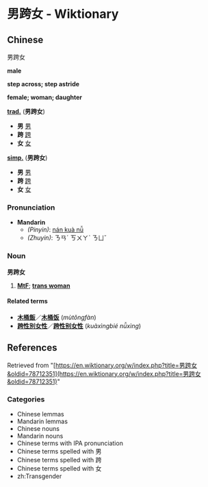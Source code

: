 # 男跨女 - Wiktionary

## Chinese

男跨女

**male**

**step across; step astride**

**female; woman; daughter**

**[trad.](https://en.wikipedia.org/wiki/Traditional_Chinese)** (**男跨女**)

- **男** [男](https://wiki/wiki/%E7%94%B7#Chinese "男")
- **跨** [跨](https://wiki/wiki/%E8%B7%A8#Chinese "跨")
- **女** [女](https://wiki/wiki/%E5%A5%B3#Chinese "女")

**[simp.](https://en.wikipedia.org/wiki/Simplified_Chinese)** (**男跨女**)

- **男** [男](https://wiki/wiki/%E7%94%B7#Chinese "男")
- **跨** [跨](https://wiki/wiki/%E8%B7%A8#Chinese "跨")
- **女** [女](https://wiki/wiki/%E5%A5%B3#Chinese "女")

### Pronunciation

- **Mandarin**
    - _(Pinyin)_: [nán kuà nǚ](https://wiki/index.php?title=n%C3%A1n_ku%C3%A0_n%C7%9A&action=edit&redlink=1)
    - _(Zhuyin)_: ㄋㄢˊ ㄎㄨㄚˋ ㄋㄩˇ

### Noun

**男跨女**

1. **[MtF](https://en.wiktionary.org/wiki/MtF#English "MtF")**; **[trans woman](https://en.wiktionary.org/wiki/trans_woman#English "trans woman")**

#### Related terms

- **[木桶飯](https://wiki/wiki/%E6%9C%A8%E6%A1%B6%E9%A3%AF#Chinese "木桶飯")**／**[木桶饭](https://wiki/wiki/%E6%9C%A8%E6%A1%B6%E9%A5%AD#Chinese "木桶饭")** (_mùtǒngfàn_)
- **[跨性別女性](https://wiki/wiki/%E8%B7%A8%E6%80%A7%E5%88%A5%E5%A5%B3%E6%80%A7#Chinese "跨性別女性")**／**[跨性别女性](https://wiki/wiki/%E8%B7%A8%E6%80%A7%E5%88%A5%E5%A5%B3%E6%80%A7#Chinese "跨性别女性")** (_kuàxìngbié nǚxìng_)

## References

Retrieved from "[https://en.wiktionary.org/w/index.php?title=男跨女&oldid=78712351](https://en.wiktionary.org/w/index.php?title=男跨女&oldid=78712351)"

### Categories

- Chinese lemmas
- Mandarin lemmas
- Chinese nouns
- Mandarin nouns
- Chinese terms with IPA pronunciation
- Chinese terms spelled with 男
- Chinese terms spelled with 跨
- Chinese terms spelled with 女
- zh:Transgender